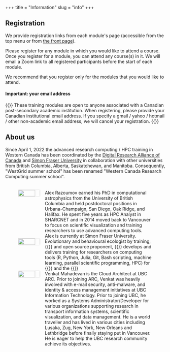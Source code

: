 +++
title = "Information"
slug = "info"
+++

<!-- **Registration will open in coming days.** -->

## Registration

We provide registration links from each module's page (accessible from the top menu or from [the front page](../)).

Please register for any module in which you would like to attend a course. Once you register for a module, you can
attend any course(s) in it. We will email a Zoom link to all registered participants before the start of each module.

We recommend that you register only for the modules that you would like to attend.

#### Important: your email address

{{<note>}}
These training modules are open to anyone associated with a Canadian post-secondary academic institution. When
registering, please provide your Canadian institutional email address. If you specify a gmail / yahoo / hotmail / other
non-academic email address, we will cancel your registration.
{{</note>}}

## About us

Since April 1, 2022 the advanced research computing / HPC training in Western Canada has been coordinated by the
[Digital Research Alliance of Canada](https://alliancecan.ca) and [Simon Fraser University](https://www.sfu.ca/) in collaboration with other
universities from British Columbia, Alberta, Saskatchewan, and Manitoba. Consequently, "WestGrid summer school" has been renamed
"Western Canada Research Computing summer school".

<figure style="display: table">
  <div class="row" style="padding: 20px 0px">
	<div style="float: left; width: 20%">
      <div align="left">
	<img src="/img/alex.jpg" width="80%" style="box-shadow: 0.5px 0.2px 3px #b3b3b3">
      </div>
    </div>
    <div style="float: left; width: 80%">
      <div align="left">
	Alex Razoumov earned his PhD in computational astrophysics from the University of British Columbia and held
	postdoctoral positions in Urbana-Champaign, San Diego, Oak Ridge, and Halifax. He spent five years as HPC
	Analyst in SHARCNET and in 2014 moved back to Vancouver to focus on scientific visualization and training
	researchers to use advanced computing tools. Alex is currently at Simon Fraser University.
      </div>
    </div>
  </div>
  <div class="row" style="padding: 20px 0px">
    <div style="float: left; width: 20%; border-radius: 0px">
      <div align="left">
	<img src="/img/mh.jpg" width="80%" style="box-shadow: 0.5px 0.2px 3px #b3b3b3">
      </div>
    </div>
    <div style="float: left; width: 80%">
      <div align="left">
        Evolutionary and behavioural ecologist by training, {{<a "https://carpentries.org/" "Software/Data Carpentry instructor,">}} and open source proponent, {{<a "https://www.sfu.ca/~msb2/" "Marie-Hélène Burle">}} develops and delivers training for researchers on computing tools (R, Python, Julia, Git, Bash scripting, machine learning, parallel scientific programming, HPC) for {{<a "https://www.sfu.ca/" "Simon Fraser University">}} and the {{<a "https://alliancecan.ca/" "Digital Research Alliance of Canada.">}}
	  </div>
	</div>
  </div>

  <div class="row" style="padding: 20px 0px">
    <div style="float: left; width: 20%; border-radius: 0px">
      <div align="left">
	<img src="/img/vm.jpg" width="80%" style="box-shadow: 0.5px 0.2px 3px #b3b3b3">
      </div>
    </div>
    <div style="float: left; width: 80%">
      <div align="left">
        Venkat Mahadevan is the Cloud Architect at UBC ARC. Prior to joining ARC, Venkat was heavily involved with
        e-mail security, anti-malware, and identity & access management initiatives at UBC Information Technology. Prior
        to joining UBC, he worked as a Systems Administrator/Developer for various organizations supporting research in
        transport information systems, scientific visualization, and data management. He is a world traveller and has
        lived in various cities including Lusaka, Zug, New York, New Orleans and Lethbridge before finally staying put
        in Vancouver. He is eager to help the UBC research community achieve its objectives.
	  </div>
	</div>
  </div>
</figure>
